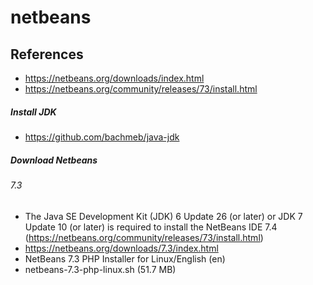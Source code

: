 # netbeans

## References
* https://netbeans.org/downloads/index.html
* https://netbeans.org/community/releases/73/install.html

##### Install JDK
* https://github.com/bachmeb/java-jdk

##### Download Netbeans
###### 7.3
* The Java SE Development Kit (JDK) 6 Update 26 (or later) or JDK 7 Update 10 (or later) is required to install the NetBeans IDE 7.4 (https://netbeans.org/community/releases/73/install.html)
* https://netbeans.org/downloads/7.3/index.html
* NetBeans 7.3 PHP Installer for Linux/English (en)
* netbeans-7.3-php-linux.sh (51.7 MB)

